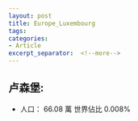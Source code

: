 ```yaml
---
layout: post
title: Europe_Luxembourg
tags: 
categories:
- Article
excerpt_separator:  <!--more-->
---
```

## 卢森堡:
- 人口： 66.08 萬 世界佔比 0.008%